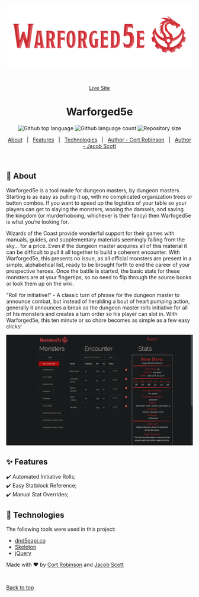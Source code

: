 <div align="center" id="top"> 
  <img src="assets/images/headerLogo.png" alt="Warforged5e" />

  &#xa0;

  <a href="https://warforged5e.com">Live Site</a>
</div>

<h1 align="center">Warforged5e</h1>

<p align="center">
  <img alt="Github top language" src="https://img.shields.io/github/languages/top/cort-robinson/warforged5e?color=56BEB8">

  <img alt="Github language count" src="https://img.shields.io/github/languages/count/cort-robinson/warforged5e?color=56BEB8">

  <img alt="Repository size" src="https://img.shields.io/github/repo-size/cort-robinson/warforged5e?color=56BEB8">

  <!-- <img alt="Github issues" src="https://img.shields.io/github/issues/cort-robinson/warforged5e?color=56BEB8" /> -->

  <!-- <img alt="Github forks" src="https://img.shields.io/github/forks/cort-robinson/warforged5e?color=56BEB8" /> -->

  <!-- <img alt="Github stars" src="https://img.shields.io/github/stars/cort-robinson/warforged5e?color=56BEB8" /> -->
</p>

<!-- Status -->

<!-- <h4 align="center"> 
	🚧  Warforged5e 🚀 Under construction...  🚧
</h4> 

<hr> -->

<p align="center">
  <a href="#dart-about">About</a> &#xa0; | &#xa0; 
  <a href="#sparkles-features">Features</a> &#xa0; | &#xa0;
  <a href="#rocket-technologies">Technologies</a> &#xa0; | &#xa0;
  <a href="https://github.com/cort-robinson" target="_blank">Author - Cort Robinson</a> &#xa0; | &#xa0;
  <a href="https://github.com/jhs1790" target="_blank">Author - Jacob Scott</a>
</p>

<br>

## :dart: About ##

Warforged5e is a tool made for dungeon masters, by dungeon masters. Starting is as easy as pulling it up, with no complicated organization trees or button combos. If you want to speed up the logistics of your table so your players can get to slaying the monsters, wooing the damsels, and saving the kingdom (or murderhoboing, whichever is their fancy) then Warfoged5e is what you’re looking for.

Wizards of the Coast provide wonderful support for their games with manuals, guides, and supplementary materials seemingly falling from the sky… for a price. Even if the dungeon master acquires all of this material it can be difficult to pull it all together to build a coherent encounter. With Warforged5e, this presents no issue, as all official monsters are present in a simple, alphabetical list, ready to be brought forth to end the career of your prospective heroes. Once the battle is started, the basic stats for these monsters are at your fingertips, so no need to flip through the source books or look them up on the wiki.

"Roll for initiative!" - A classic turn of phrase for the dungeon master to announce combat, but instead of heralding a bout of heart pumping action, generally it announces a break as the dungeon master rolls initiative for all of his monsters and creates a turn order so his player can slot in. With Warforged5e, this ten minute or so chore becomes as simple as a few easy clicks!

<img src="assets/images/demo_screenshot.png" alt="Warforged5e Screenshot" />

## :sparkles: Features ##

:heavy_check_mark: Automated Initiative Rolls;\
:heavy_check_mark: Easy Statblock Reference;\
:heavy_check_mark: Manual Stat Overrides;

## :rocket: Technologies ##

The following tools were used in this project:

- [dnd5eapi.co](http://dnd5eapi.co/)
- [Skeleton](https://nodejs.org/en/)
- [jQuery](https://jquery.com/)


Made with :heart: by <a href="https://github.com/cort-robinson" target="_blank">Cort Robinson</a> and <a href="https://github.com/jhs1790" target="_blank">Jacob Scott</a>

&#xa0;

<a href="#top">Back to top</a>

